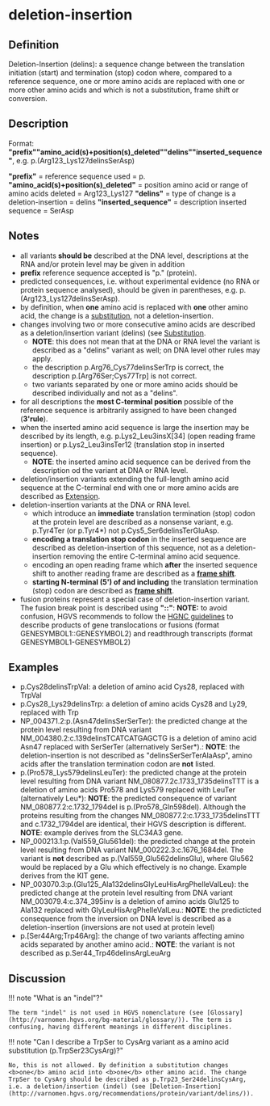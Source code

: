 # deletion-insertion

## Definition

Deletion-Insertion (delins): a sequence change between the translation initiation (start) and termination (stop) codon where, compared to a reference sequence, one or more amino acids are replaced with one or more other amino acids and which is not a substitution, frame shift or conversion.

## Description

Format:   **"prefix""amino_acid(s)+position(s)\_deleted""delins""inserted\_sequence"**,  e.g. p.(Arg123\_Lys127delinsSerAsp)

**"prefix"**  =  reference sequence used  =  p.
**"amino\_acid(s)+position(s)\_deleted"**  =  position amino acid or range of amino acids deleted  =  Arg123\_Lys127
**"delins"**  =  type of change is a deletion-insertion  =  delins
**"inserted_sequence"**  =  description inserted sequence  =  SerAsp
## Notes

* all variants **should be** described at the DNA level, descriptions at the RNA and/or protein level may be given in addition
* **prefix** reference sequence accepted is "p." (protein).
* predicted consequences, i.e. without experimental evidence (no RNA or protein sequence analysed), should be given in parentheses, e.g. p.(Arg123_Lys127delinsSerAsp).
* by definition, when **one** amino acid is replaced with **one** other amino acid, the change is a [substitution](../substitution/), not a deletion-insertion.
* changes involving two or more consecutive amino acids are described as a deletion/insertion variant (delins) (see [Substitution](../substitution/).
    * **NOTE**:    this does not mean that at the DNA or RNA level the variant is described as a "delins" variant as well; on DNA level other rules may apply.
    * the description p.Arg76\_Cys77delinsSerTrp is correct, the description p.[Arg76Ser;Cys77Trp] is not correct.
    * two variants separated by one or more amino acids should be described individually and not as a "delins".
* for all descriptions the **most C-terminal position** possible of the reference sequence is arbitrarily assigned to have been changed (**3'rule**).
* when the inserted amino acid sequence is large the insertion may be described by its length, e.g. p.Lys2\_Leu3insX[34] (open reading frame insertion) or p.Lys2\_Leu3insTer12 (translation stop in inserted sequence).
    * **NOTE**:    the inserted amino acid sequence can be derived from the description od the variant at DNA or RNA level.
* deletion/insertion variants extending the full-length amino acid sequence at the C-terminal end with one or more amino acids are described as [Extension](../extension).
* deletion-insertion variants at the DNA or RNA level.
    * which introduce an **immediate** translation termination (stop) codon at the protein level are described as a nonsense variant, e.g. p.Tyr4Ter (or p.Tyr4*) not p.Cys5\_Ser6delinsTerGluAsp.
    * **encoding a translation stop codon** in the inserted sequence are described as deletion-insertion of this sequence, not as a deletion-insertion removing the entire C-terminal amino acid sequence.
    * encoding an open reading frame which **after** the inserted sequence shift to another reading frame are described as a [**frame shift**](../frameshift/).
    * **starting N-terminal (5') of and including** the translation termination (stop) codon are described as [**frame shift**](../frameshift).
* fusion proteins represent a special case of deletion-insertion variant. The fusion break point is described using **"::"**: **NOTE:**    to avoid confusion, HGVS recommends to follow the [HGNC guidelines](https://www.genenames.org/about/guidelines/) to describe products of gene translocations or fusions (format GENESYMBOL1::GENESYMBOL2) and readthrough transcripts (format GENESYMBOL1-GENESYMBOL2)
## Examples

* p.Cys28delinsTrpVal: a deletion of amino acid Cys28, replaced with TrpVal
* p.Cys28_Lys29delinsTrp: a deletion of amino acids Cys28 and Ly29, replaced with Trp
* NP\_004371.2:p.(Asn47delinsSerSerTer): the predicted change at the protein level resulting from DNA variant NM\_004380.2:c.139delinsTCATCATGAGCTG is a deletion of amino acid Asn47  replaced with SerSerTer (alternatively SerSer\*).: **NOTE**: the deletion-insertion is not described as "delinsSerSerTerAlaAsp", amino acids after the translation termination codon are **not** listed.
* p.(Pro578\_Lys579delinsLeuTer): the predicted change at the protein level resulting from DNA variant NM\_080877.2c.1733\_1735delinsTTT is a deletion of amino acids Pro578 and Lys579 replaced with LeuTer (alternatively Leu\*): **NOTE**: the predicted consequence of variant NM\_080877.2:c.1732\_1794del is p.(Pro578\_Gln598del). Although the proteins resulting from the changes NM\_080877.2:c.1733\_1735delinsTTT and c.1732\_1794del are identical, their HGVS description is different. **NOTE**: example derives from the SLC34A3 gene.
* NP\_000213.1:p.(Val559_Glu561del): the predicted change at the protein level resulting from DNA variant NM\_000222.3:c.1676\_1684del. The variant is **not** described as p.(Val559_Glu562delinsGlu), where Glu562 would be replaced by a Glu which effectively is no change. Example derives from the KIT gene.
* NP\_003070.3:p.(Glu125_Ala132delinsGlyLeuHisArgPheIleValLeu): the predicted change at the protein level resulting from DNA variant NM\_003079.4:c.374\_395inv is a deletion of amino acids Glu125 to Ala132 replaced with GlyLeuHisArgPheIleValLeu.: **NOTE**: the predicticted consequence from the inversion on DNA level is described as a deletion-insertion (inversions are not used at protein level)
* p.[Ser44Arg;Trp46Arg]: the change of two variants affecting amino acids separated by another amino acid.: **NOTE**: the variant is not described as p.Ser44_Trp46delinsArgLeuArg
## Discussion

!!! note "What is an "indel"?"

    The term "indel" is not used in HGVS nomenclature (see [Glossary](http://varnomen.hgvs.org/bg-material/glossary/)). The term is confusing, having different meanings in different disciplines.

!!! note "Can I describe a TrpSer to CysArg variant as a amino acid substitution (p.TrpSer23CysArg)?"

    No, this is not allowed. By definition a substitution changes <b>one</b> amino acid into <b>one</b> other amino acid. The change TrpSer to CysArg should be described as p.Trp23_Ser24delinsCysArg, i.e. a deletion/insertion (indel) (see [Deletion-Insertion](http://varnomen.hgvs.org/recommendations/protein/variant/delins/)).

